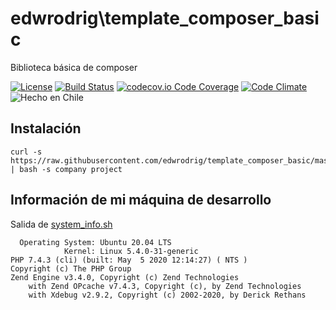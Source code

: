 edwrodrig\template_composer_basic
========
Biblioteca básica de composer

[![License](https://img.shields.io/github/license/edwrodrig/template_composer_basic)](https://github.com/edwrodrig/template_composer_basic/blob/master/LICENSE)
[![Build Status](https://travis-ci.org/edwrodrig/template_composer_basic.svg?branch=template)](https://travis-ci.org/edwrodrig/template_composer_basic)
[![codecov.io Code Coverage](https://codecov.io/gh/edwrodrig/template_composer_basic/branch/master/graph/badge.svg)](https://codecov.io/github/edwrodrig/template_composer_basic?branch=template)
[![Code Climate](https://codeclimate.com/github/edwrodrig/template_composer_basic/badges/gpa.svg)](https://codeclimate.com/github/edwrodrig/template_composer_basic)
![Hecho en Chile](https://img.shields.io/badge/country-Chile-red)

## Instalación
```
curl -s https://raw.githubusercontent.com/edwrodrig/template_composer_basic/master/install | bash -s company project
```

## Información de mi máquina de desarrollo
Salida de [system_info.sh](https://github.com/edwrodrig/hapi_core/blob/master/scripts/system_info.sh)
```
  Operating System: Ubuntu 20.04 LTS
            Kernel: Linux 5.4.0-31-generic
PHP 7.4.3 (cli) (built: May  5 2020 12:14:27) ( NTS )
Copyright (c) The PHP Group
Zend Engine v3.4.0, Copyright (c) Zend Technologies
    with Zend OPcache v7.4.3, Copyright (c), by Zend Technologies
    with Xdebug v2.9.2, Copyright (c) 2002-2020, by Derick Rethans
```


